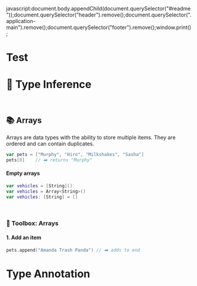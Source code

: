 javascript:document.body.appendChild(document.querySelector("#readme"));document.querySelector("header").remove();document.querySelector(".application-main").remove();document.querySelector("footer").remove();window.print();

# Test

# 🧱 Type Inference 
<br/>

## 📚 Arrays

Arrays are data types with the ability to store multiple items. They are ordered and can contain duplicates.

```swift
var pets = ["Murphy", "Hiro", "Milkshakes", "Sasha"]
pets[0]    // ➡️ returns "Murphy"
```
#### Empty arrays

```swift
var vehicles = [String]()     
var vehicles = Array<String>()  
var vehicles: [String] = []     
```
<br/>

### 🧰 Toolbox: Arrays

#### 1. Add an item
```swift
pets.append("Amanda Trash Panda") // ➡️ adds to end
```
# Type Annotation
